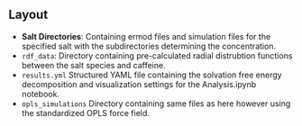 ## Layout
- **Salt Directories**: Containing ermod files and simulation files for the specified salt with the subdirectories determining the concentration. 
- `rdf_data`: Directory containing pre-calculated radial distrubtion functions between the salt species and caffeine.
- `results.yml` Structured YAML file containing the solvation free energy decomposition and visualization settings for the Analysis.ipynb notebook.
- `opls_simulations` Directory containing same files as here however using the standardized OPLS force field.
